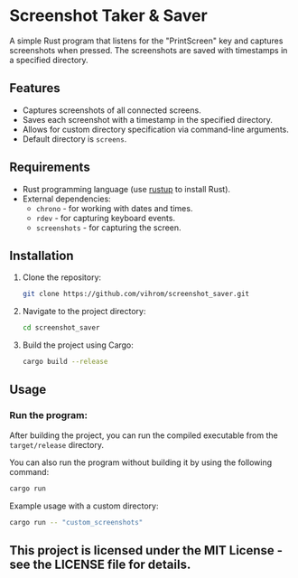 # Screenshot Taker & Saver 

A simple Rust program that listens for the "PrintScreen" key and captures screenshots when pressed. The screenshots are saved with timestamps in a specified directory.

## Features

- Captures screenshots of all connected screens.
- Saves each screenshot with a timestamp in the specified directory.
- Allows for custom directory specification via command-line arguments.
- Default directory is `screens`.

## Requirements

- Rust programming language (use [rustup](https://rustup.rs/) to install Rust).
- External dependencies:
  - `chrono` - for working with dates and times.
  - `rdev` - for capturing keyboard events.
  - `screenshots` - for capturing the screen.

## Installation

1. Clone the repository:

    ```bash
    git clone https://github.com/vihrom/screenshot_saver.git
    ```

2. Navigate to the project directory:

    ```bash
    cd screenshot_saver
    ```

3. Build the project using Cargo:

    ```bash
    cargo build --release
    ```

## Usage

### Run the program:

After building the project, you can run the compiled executable from the `target/release` directory.


You can also run the program without building it by using the following command:

```bash
cargo run
```

Example usage with a custom directory:
    
```bash
cargo run -- "custom_screenshots"
```

## This project is licensed under the MIT License - see the LICENSE file for details.


